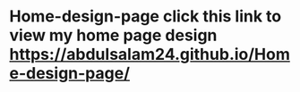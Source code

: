 # Home-design-page click this link to view my home page design  https://abdulsalam24.github.io/Home-design-page/
